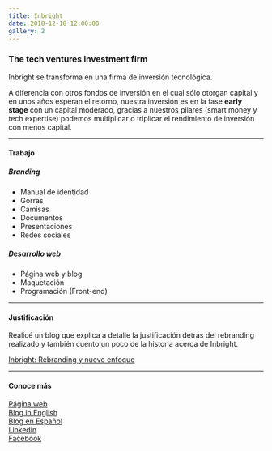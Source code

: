```yaml
---
title: Inbright
date: 2018-12-18 12:00:00
gallery: 2
---
```

### The tech ventures investment firm
<p class="lead">
	Inbright se transforma en una firma de inversión tecnológica.
</p>

A diferencia con otros fondos de inversión en el cual sólo otorgan capital y en unos años esperan el retorno, nuestra inversión es en la fase **early stage** con un capital moderado, gracias a nuestros pilares (smart money y tech expertise) podemos multiplicar o triplicar el rendimiento de inversión con menos capital.

---

#### Trabajo

##### Branding
- Manual de identidad
- Gorras
- Camisas
- Documentos
- Presentaciones
- Redes sociales

##### Desarrollo web
- Página web y blog
- Maquetación
- Programación (Front-end)

---

#### Justificación

Realicé un blog que explica a detalle la justificación detras del rebranding realizado y también cuento un poco de la historia acerca de Inbright.

[Inbright: Rebranding y nuevo enfoque](https://inbright.mx/blog/posts/inbright-rebranding-y-nuevo-enfoque)

---

#### Conoce más

[Página web](http://inbright.mx)  
[Blog in English](https://inbright.mx/blog/)  
[Blog en Español](https://inbright.mx/blog/espanol)  
[Linkedin](https://www.linkedin.com/company/inbright-corporation)  
[Facebook](https://www.facebook.com/Inbright/)
